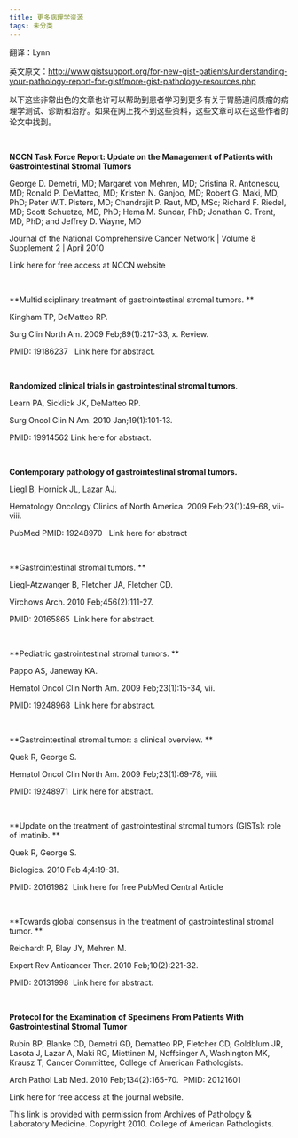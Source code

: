 ```yaml
---
title: 更多病理学资源
tags: 未分类
---
```


翻译：Lynn

英文原文：http://www.gistsupport.org/for-new-gist-patients/understanding-your-pathology-report-for-gist/more-gist-pathology-resources.php

以下这些非常出色的文章也许可以帮助到患者学习到更多有关于胃肠道间质瘤的病理学测试、诊断和治疗。如果在网上找不到这些资料，这些文章可以在这些作者的论文中找到。

&nbsp;

**NCCN Task Force Report: Update on the Management of Patients with Gastrointestinal Stromal Tumors**

George D. Demetri, MD; Margaret von Mehren, MD; Cristina R. Antonescu, MD; Ronald P. DeMatteo, MD; Kristen N. Ganjoo, MD; Robert G. Maki, MD, PhD; Peter W.T. Pisters, MD; Chandrajit P. Raut, MD, MSc; Richard F. Riedel, MD; Scott Schuetze, MD, PhD; Hema M. Sundar, PhD; Jonathan C. Trent, MD, PhD; and Jeffrey D. Wayne, MD

Journal of the National Comprehensive Cancer Network | Volume 8 Supplement 2 | April 2010

Link here for free access at NCCN website

&nbsp;

**Multidisciplinary treatment of gastrointestinal stromal tumors. **

Kingham TP, DeMatteo RP.

Surg Clin North Am. 2009 Feb;89(1):217-33, x. Review.

PMID: 19186237   Link here for abstract.

&nbsp;

**Randomized clinical trials in gastrointestinal stromal tumors**.

Learn PA, Sicklick JK, DeMatteo RP.

Surg Oncol Clin N Am. 2010 Jan;19(1):101-13.

PMID: 19914562 Link here for abstract.

&nbsp;

**Contemporary pathology of gastrointestinal stromal tumors.**

Liegl B, Hornick JL, Lazar AJ.

Hematology Oncology Clinics of North America. 2009 Feb;23(1):49-68, vii-viii.

PubMed PMID: 19248970   Link here for abstract

&nbsp;

**Gastrointestinal stromal tumors. **

Liegl-Atzwanger B, Fletcher JA, Fletcher CD.

Virchows Arch. 2010 Feb;456(2):111-27.

PMID: 20165865  Link here for abstract.

&nbsp;

**Pediatric gastrointestinal stromal tumors. **

Pappo AS, Janeway KA.

Hematol Oncol Clin North Am. 2009 Feb;23(1):15-34, vii.

PMID: 19248968  Link here for abstract.

&nbsp;

**Gastrointestinal stromal tumor: a clinical overview. **

Quek R, George S.

Hematol Oncol Clin North Am. 2009 Feb;23(1):69-78, viii.

PMID: 19248971  Link here for abstract.

&nbsp;

**Update on the treatment of gastrointestinal stromal tumors (GISTs): role of imatinib. **

Quek R, George S.

Biologics. 2010 Feb 4;4:19-31.

PMID: 20161982  Link here for free PubMed Central Article

&nbsp;

**Towards global consensus in the treatment of gastrointestinal stromal tumor. **

Reichardt P, Blay JY, Mehren M.

Expert Rev Anticancer Ther. 2010 Feb;10(2):221-32.

PMID: 20131998  Link here for abstract.

&nbsp;

**Protocol for the Examination of Specimens From Patients With Gastrointestinal Stromal Tumor**

Rubin BP, Blanke CD, Demetri GD, Dematteo RP, Fletcher CD, Goldblum JR, Lasota J, Lazar A, Maki RG, Miettinen M, Noffsinger A, Washington MK, Krausz T; Cancer Committee, College of American Pathologists.

Arch Pathol Lab Med. 2010 Feb;134(2):165-70.  PMID: 20121601

Link here for free access at the journal website.

This link is provided with permission from Archives of Pathology &amp; Laboratory Medicine. Copyright 2010. College of American Pathologists.

